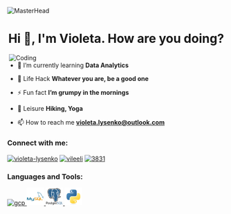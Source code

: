 ![MasterHead](https://www.de.ed.ac.uk/sites/default/files/projects.gif)
<h1 align="center">Hi 👋, I'm Violeta. How are you doing?</h1>
<img align="right" alt="Coding" width="500" src="https://i.pinimg.com/originals/fc/71/63/fc71635c7f1b09ed30413f59bb749582.gif">

- 🌱 I’m currently learning **Data Analytics**

- 🎯 Life Hack **Whatever you are, be a good one**

- ⚡ Fun fact **I’m grumpy in the mornings**

- 👣 Leisure **Hiking, Yoga**

- 📫 How to reach me **violeta.lysenko@outlook.com**

<h3 align="left">Connect with me:</h3>
<p align="left">
<a href="https://linkedin.com/in/violeta-lysenko" target="blank"><img align="center" src="https://raw.githubusercontent.com/rahuldkjain/github-profile-readme-generator/master/src/images/icons/Social/linked-in-alt.svg" alt="violeta-lysenko" height="30" width="40" /></a>
<a href="https://instagram.com/vileeli" target="blank"><img align="center" src="https://raw.githubusercontent.com/rahuldkjain/github-profile-readme-generator/master/src/images/icons/Social/instagram.svg" alt="vileeli" height="30" width="40" /></a>
<a href="https://discord.gg/3831" target="blank"><img align="center" src="https://raw.githubusercontent.com/rahuldkjain/github-profile-readme-generator/master/src/images/icons/Social/discord.svg" alt="3831" height="30" width="40" /></a>
</p>

<h3 align="left">Languages and Tools:</h3>
<p align="left"> <a href="https://cloud.google.com" target="_blank" rel="noreferrer"> <img src="https://www.vectorlogo.zone/logos/google_cloud/google_cloud-icon.svg" alt="gcp" width="40" height="40"/> </a> <a href="https://www.mysql.com/" target="_blank" rel="noreferrer"> <img src="https://raw.githubusercontent.com/devicons/devicon/master/icons/mysql/mysql-original-wordmark.svg" alt="mysql" width="40" height="40"/> </a> <a href="https://www.postgresql.org" target="_blank" rel="noreferrer"> <img src="https://raw.githubusercontent.com/devicons/devicon/master/icons/postgresql/postgresql-original-wordmark.svg" alt="postgresql" width="40" height="40"/> </a> <a href="https://www.python.org" target="_blank" rel="noreferrer"> <img src="https://raw.githubusercontent.com/devicons/devicon/master/icons/python/python-original.svg" alt="python" width="40" height="40"/> </a> </p>
